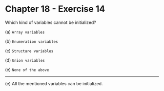 # Chapter 18 - Exercise 14

Which kind of variables cannot be initialized?

(a) `Array variables`

(b) `Enumeration variables` 

(c) `Structure variables`

(d) `Union variables`

(e) `None of the above` 


---

(e) All the mentioned variables can be initialized. 
